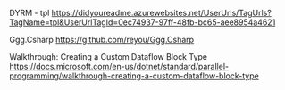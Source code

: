DYRM - tpl
https://didyoureadme.azurewebsites.net/UserUrls/TagUrls?TagName=tpl&UserUrlTagId=0ec74937-97ff-48fb-bc65-aee8954a4621

Ggg.Csharp
https://github.com/reyou/Ggg.Csharp

Walkthrough: Creating a Custom Dataflow Block Type
https://docs.microsoft.com/en-us/dotnet/standard/parallel-programming/walkthrough-creating-a-custom-dataflow-block-type